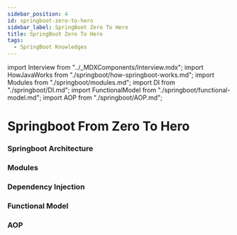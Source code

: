 ```yaml
---
sidebar_position: 4
id: springboot-zero-to-hero
sidebar_label: SpringBoot Zero To Hero
title: SpringBoot Zero To Hero
tags:
  - SpringBoot Knowledges
---
```


import Interview from "../_MDXComponents/Interview.mdx";
import HowJavaWorks from "./springboot/how-springboot-works.md";
import Modules from "./springboot/modules.md";
import DI from "./springboot/DI.md";
import FunctionalModel from "./springboot/functional-model.md";
import AOP from "./springboot/AOP.md";

# Springboot From Zero To Hero

### Springboot Architecture
<HowJavaWorks />

### Modules
<Modules />

### Dependency Injection
<DI />

### Functional Model
<FunctionalModel />

### AOP
<AOP />
